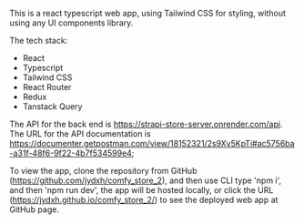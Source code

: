 This is a react typescript web app, using Tailwind CSS for styling, without using any UI components library.

The tech stack:

- React
- Typescript
- Tailwind CSS
- React Router
- Redux
- Tanstack Query
 
The API for the back end is https://strapi-store-server.onrender.com/api.
The URL for the API documentation is https://documenter.getpostman.com/view/18152321/2s9Xy5KpTi#ac5756ba-a31f-48f6-9f22-4b7f534599e4;

To view the app, clone the repository from GitHub (https://github.com/jydxh/comfy_store_2), and then use CLI type 'npm i', and then 'npm run dev', the app will be hosted locally, or click the URL (https://jydxh.github.io/comfy_store_2/) to see the deployed web app at GitHub page.
